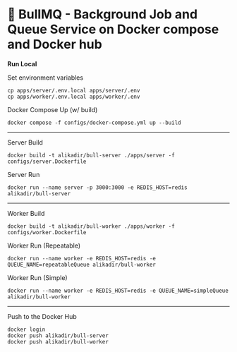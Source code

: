 # 🚂 BullMQ - Background Job and Queue Service on Docker compose and Docker hub

**Run Local**

Set environment variables
```shell
cp apps/server/.env.local apps/server/.env
cp apps/worker/.env.local apps/worker/.env
```
Docker Compose Up (w/ build)
```shell
docker compose -f configs/docker-compose.yml up --build
```
---
Server Build
```shell
docker build -t alikadir/bull-server ./apps/server -f configs/server.Dockerfile 
```
Server Run
```shell
docker run --name server -p 3000:3000 -e REDIS_HOST=redis alikadir/bull-server 
```
---
Worker Build
```shell
docker build -t alikadir/bull-worker ./apps/worker -f configs/worker.Dockerfile 
```
Worker Run (Repeatable)
```shell
docker run --name worker -e REDIS_HOST=redis -e QUEUE_NAME=repeatableQueue alikadir/bull-worker 
```
Worker Run (Simple)
```shell
docker run --name worker -e REDIS_HOST=redis -e QUEUE_NAME=simpleQueue alikadir/bull-worker 
```
---
Push to the Docker Hub
```shell
docker login
docker push alikadir/bull-server
docker push alikadir/bull-worker
```
